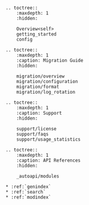 ```{include} ../README.md
```

```{eval-rst}
.. toctree::
    :maxdepth: 1
    :hidden:

    Overview<self>
    getting_started
    config
```

```{eval-rst}
.. toctree::
    :maxdepth: 1
    :caption: Migration Guide
    :hidden:

    migration/overview
    migration/configuration
    migration/format
    migration/log_rotation
```

```{eval-rst}
.. toctree::
    :maxdepth: 1
    :caption: Support
    :hidden:

    support/license
    support/faqs
    support/usage_statistics
```


```{eval-rst}
.. toctree::
    :maxdepth: 1
    :caption: API References
    :hidden:

    _autoapi/modules
```

```{eval-rst}
* :ref:`genindex`
* :ref:`search`
* :ref:`modindex`
```
